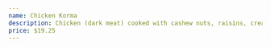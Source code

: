 ```yaml
---
name: Chicken Korma
description: Chicken (dark meat) cooked with cashew nuts, raisins, cream & spices.
price: $19.25
---
```


